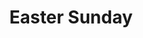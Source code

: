 ---
title: Easter Sunday
link: https://s3.amazonaws.com/podcast.lifestonechurch.net/2015-04-05.mp3
podcastLength: '00:33:47'
speaker: Pastor Ben Helton
description: Easter Sunday
vimeoId: 124164233
---